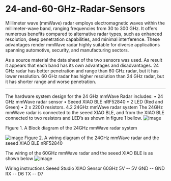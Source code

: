 # 24-and-60-GHz-Radar-Sensors

Millimeter wave (mmWave) radar employs electromagnetic waves within the millimeter-wave band, ranging frequencies from 30 to 300 GHz. It offers numerous benefits compared to alternative radar types, such as enhanced resolution, deep penetration capabilities, and minimal interference. These advantages render mmWave radar highly suitable for diverse applications spanning automotive, security, and manufacturing sectors.

As a source material the data sheet of the two sensors was used. 
As result it appears that each band has its own advantages and disadvantages. 24 GHz radar has better penetration and range than 60 GHz radar, but it has lower resolution. 60 GHz radar has higher resolution than 24 GHz radar, but it has shorter range and worse penetration.
___________________________________________________________

The hardware system design for the 24 GHz mmWave Radar includes:
•	 24 GHz mmWave radar sensor
•	 Seeed XIAO BLE nRF52840
•	 2 LED (Red and Green) 
•	2 x 220Ω resistors. 
4.2	24GHz mmWave radar system 
The 24GHz mmWave radar is connected to the seeed XIAO BLE, and from the XIAO BLE connected to two resistors and LED’s as shown in figure 1 bellow.
 ![image](https://github.com/Roey8182/24-and-60-GHz-Radar-Sensors/assets/98890917/c455e963-10e4-422b-ba26-c2120d4c281b)

Figure 1. A Block diagram of the 24GHz mmWave radar system

![image](https://github.com/Roey8182/24-and-60-GHz-Radar-Sensors/assets/98890917/aab81eab-019d-4a8c-90aa-bbbb1c5a9f8b)
Figure 2. A wiring diagram of the 24GHz mmWave radar and the seeed XIAO BLE nRF52840

The wiring of the 60GHz mmWave radar and the seeed XIAO BLE is as shown below
![image](https://github.com/Roey8182/24-and-60-GHz-Radar-Sensors/assets/98890917/cbf6c55c-565c-43f3-b3b5-982628ba7130)

Wiring instructions
Seeed Studio XIAO 	Sensor 60GHz
5V      	--       5V
GND	      --       GND
RX       	--       D6
TX       	--       D7
